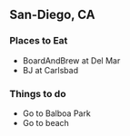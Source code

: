 ## San-Diego, CA

### Places to Eat

- BoardAndBrew at Del Mar 
- BJ at Carlsbad

### Things to do

- Go to Balboa Park
- Go to beach
